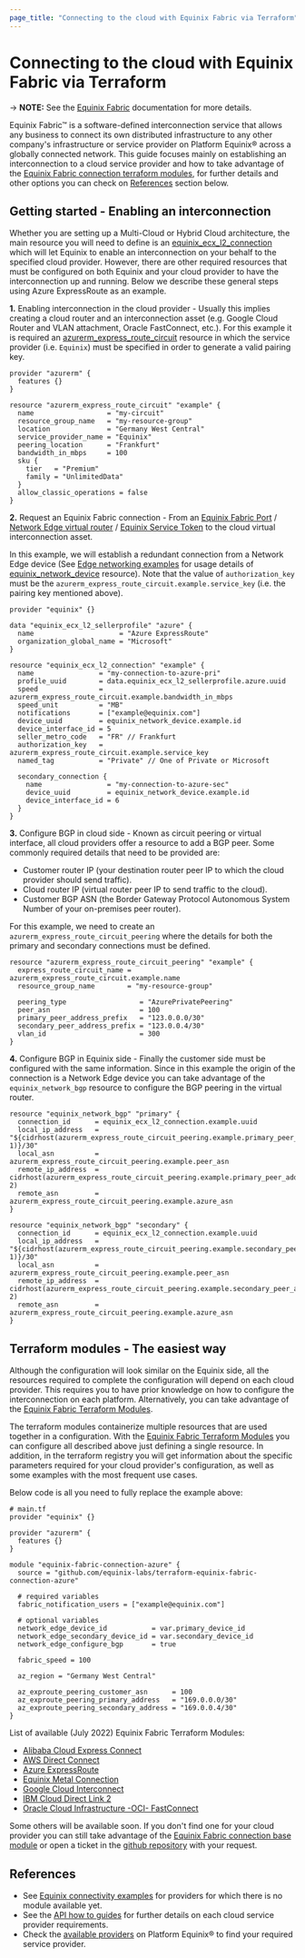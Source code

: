 ```yaml
---
page_title: "Connecting to the cloud with Equinix Fabric via Terraform"
---
```


# Connecting to the cloud with Equinix Fabric via Terraform

-> **NOTE:** See the [Equinix Fabric](https://docs.equinix.com/en-us/Content/Interconnection/Fabric/Fabric-landing-main.htm)
documentation for more details.

Equinix Fabric™ is a software-defined interconnection service that allows any business to connect
its own distributed infrastructure to any other company's infrastructure or service provider on
Platform Equinix® across a globally connected network. This guide focuses mainly on establishing an
interconnection to a cloud service provider and how to take advantage of the
[Equinix Fabric connection terraform modules](https://registry.terraform.io/search/modules?namespace=equinix-labs&q=fabric-connection),
for further details and other options you can check on [References](#references) section below.

## Getting started - Enabling an interconnection

Whether you are setting up a Multi-Cloud or Hybrid Cloud architecture, the main resource you will
need to define is an [equinix_ecx_l2_connection](../resources/equinix_ecx_l2_connection.md) which
will let Equinix to enable an interconnection on your behalf to the specified cloud provider.
However, there are other required resources that must be configured on both Equinix and your cloud
provider to have the interconnection up and running. Below we describe these general steps using
Azure ExpressRoute as an example.

**1.** Enabling interconnection in the cloud provider - Usually this implies creating a cloud router
and an interconnection asset (e.g. Google Cloud Router and VLAN attachment, Oracle FastConnect,
etc.). For this example it is required an [azurerm_express_route_circuit](https://registry.terraform.io/providers/hashicorp/azurerm/latest/docs/resources/express_route_circuit)
resource in which the service provider (i.e. `Equinix`) must be specified in order to generate a
valid pairing key.

```hcl-terraform
provider "azurerm" {
  features {}
}

resource "azurerm_express_route_circuit" "example" {
  name                  = "my-circuit"
  resource_group_name   = "my-resource-group"
  location              = "Germany West Central"
  service_provider_name = "Equinix"
  peering_location      = "Frankfurt"
  bandwidth_in_mbps     = 100
  sku {
    tier   = "Premium"
    family = "UnlimitedData"
  }
  allow_classic_operations = false
}
```

**2.** Request an Equinix Fabric connection - From an
[Equinix Fabric Port](https://docs.equinix.com/en-us/Content/Interconnection/Fabric/ports/Fabric-port-details.htm) /
[Network Edge virtual router](https://docs.equinix.com/en-us/Content/Interconnection/NE/landing-pages/NE-landing-main.htm) /
[Equinix Service Token](https://docs.equinix.com/en-us/Content/Interconnection/Fabric/service%20tokens/Fabric-Service-Tokens.htm)
to the cloud virtual interconnection asset.

In this example, we will establish a redundant connection from a Network Edge device (See [Edge networking examples](https://github.com/equinix/terraform-provider-equinix/tree/master/examples/edge-networking) for usage details of
[equinix_network_device](https://registry.terraform.io/providers/equinix/equinix/latest/docs/resources/equinix_network_device)
resource). Note that the value of `authorization_key` must be the `azurerm_express_route_circuit.example.service_key`
(i.e. the pairing key mentioned above).

```hcl-terraform
provider "equinix" {}

data "equinix_ecx_l2_sellerprofile" "azure" {
  name                     = "Azure ExpressRoute"
  organization_global_name = "Microsoft"
}

resource "equinix_ecx_l2_connection" "example" {
  name                = "my-connection-to-azure-pri"
  profile_uuid        = data.equinix_ecx_l2_sellerprofile.azure.uuid
  speed               = azurerm_express_route_circuit.example.bandwidth_in_mbps
  speed_unit          = "MB"
  notifications       = ["example@equinix.com"]
  device_uuid         = equinix_network_device.example.id
  device_interface_id = 5
  seller_metro_code   = "FR" // Frankfurt
  authorization_key   = azurerm_express_route_circuit.example.service_key
  named_tag           = "Private" // One of Private or Microsoft

  secondary_connection {
    name                = "my-connection-to-azure-sec"
    device_uuid         = equinix_network_device.example.id
    device_interface_id = 6
  }
}
```

**3.** Configure BGP in cloud side - Known as circuit peering or virtual interface, all cloud
providers offer a resource to add a BGP peer. Some commonly required details that need to be
provided are:

- Customer router IP (your destination router peer IP to which the cloud provider should send
traffic).
- Cloud router IP (virtual router peer IP to send traffic to the cloud).
- Customer BGP ASN (the Border Gateway Protocol Autonomous System Number of your on-premises peer
router).

For this example, we need to create an `azurerm_express_route_circuit_peering` where the details
for both the primary and secondary connections must be defined.

```hcl-terraform
resource "azurerm_express_route_circuit_peering" "example" {
  express_route_circuit_name = azurerm_express_route_circuit.example.name
  resource_group_name        = "my-resource-group"

  peering_type                  = "AzurePrivatePeering"
  peer_asn                      = 100
  primary_peer_address_prefix   = "123.0.0.0/30"
  secondary_peer_address_prefix = "123.0.0.4/30"
  vlan_id                       = 300
}
```

**4.** Configure BGP in Equinix side - Finally the customer side must be configured with the same
information. Since in this example the origin of the connection is a Network Edge device you can
take advantage of the `equinix_network_bgp` resource to configure the BGP peering in the virtual
router.

```hcl-terraform
resource "equinix_network_bgp" "primary" {
  connection_id      = equinix_ecx_l2_connection.example.uuid
  local_ip_address   = "${cidrhost(azurerm_express_route_circuit_peering.example.primary_peer_address_prefix, 1)}/30"
  local_asn          = azurerm_express_route_circuit_peering.example.peer_asn
  remote_ip_address  = cidrhost(azurerm_express_route_circuit_peering.example.primary_peer_address_prefix, 2)
  remote_asn         = azurerm_express_route_circuit_peering.example.azure_asn
}

resource "equinix_network_bgp" "secondary" {
  connection_id      = equinix_ecx_l2_connection.example.uuid
  local_ip_address   = "${cidrhost(azurerm_express_route_circuit_peering.example.secondary_peer_address_prefix, 1)}/30"
  local_asn          = azurerm_express_route_circuit_peering.example.peer_asn
  remote_ip_address  = cidrhost(azurerm_express_route_circuit_peering.example.secondary_peer_address_prefix, 2)
  remote_asn         = azurerm_express_route_circuit_peering.example.azure_asn
}
```

## Terraform modules - The easiest way

Although the configuration will look similar on the Equinix side, all the resources required to
complete the configuration will depend on each cloud provider. This requires you to have prior
knowledge on how to configure the interconnection on each platform. Alternatively, you can take
advantage of the [Equinix Fabric Terraform Modules](https://registry.terraform.io/search/modules?namespace=equinix-labs&q=fabric-connection).

The terraform modules containerize multiple resources that are used together in a configuration.
With the [Equinix Fabric Terraform Modules](https://registry.terraform.io/search/modules?namespace=equinix-labs&q=fabric-connection)
you can configure all described above just defining a single resource. In addition, in the
terraform registry you will get information about the specific parameters required for your cloud
provider's configuration, as well as some examples with the most frequent use cases.

Below code is all you need to fully replace the example above:

```hcl-platform
# main.tf
provider "equinix" {}

provider "azurerm" {
  features {}
}

module "equinix-fabric-connection-azure" {
  source = "github.com/equinix-labs/terraform-equinix-fabric-connection-azure"
  
  # required variables
  fabric_notification_users = ["example@equinix.com"]

  # optional variables
  network_edge_device_id           = var.primary_device_id
  network_edge_secondary_device_id = var.secondary_device_id
  network_edge_configure_bgp       = true

  fabric_speed = 100

  az_region = "Germany West Central"

  az_exproute_peering_customer_asn      = 100
  az_exproute_peering_primary_address   = "169.0.0.0/30"
  az_exproute_peering_secondary_address = "169.0.0.4/30"
}
```

List of available (July 2022) Equinix Fabric Terraform Modules:

- [Alibaba Cloud Express Connect](https://registry.terraform.io/modules/equinix-labs/fabric-connection-alibaba/equinix/latest)
- [AWS Direct Connect](https://registry.terraform.io/modules/equinix-labs/fabric-connection-aws/equinix/latest)
- [Azure ExpressRoute](https://registry.terraform.io/modules/equinix-labs/fabric-connection-azure/equinix/latest)
- [Equinix Metal Connection](https://registry.terraform.io/modules/equinix-labs/fabric-connection-metal/equinix/latest)
- [Google Cloud Interconnect](https://registry.terraform.io/modules/equinix-labs/fabric-connection-gcp/equinix/latest)
- [IBM Cloud Direct Link 2](https://registry.terraform.io/modules/equinix-labs/fabric-connection-ibm/equinix/latest)
- [Oracle Cloud Infrastructure -OCI- FastConnect](https://registry.terraform.io/modules/equinix-labs/fabric-connection-oci/equinix/latest)

Some others will be available soon. If you don't find one for your cloud provider you can still
take advantage of the [Equinix Fabric connection base module](https://registry.terraform.io/modules/equinix-labs/fabric-connection/equinix/latest)
or open a ticket in the [github repository](https://github.com/equinix/terraform-provider-equinix)
with your request.

## References

- See [Equinix connectivity examples](https://github.com/equinix/terraform-provider-equinix/tree/master/examples/connectivity)
for providers for which there is no module available yet.
- See the [API how to guides](https://developer.equinix.com/docs/how-guide-v3-apis) for further
details on each cloud service provider requirements.
- Check the [available providers](https://www.equinix.com/interconnection-services/equinix-fabric/provider-availability)
on Platform Equinix® to find your required service provider.
